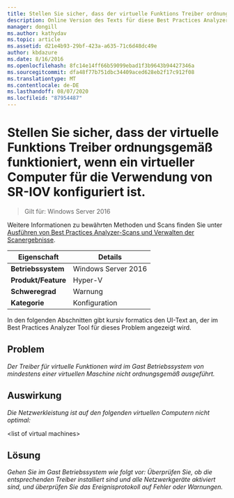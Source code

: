 ```yaml
---
title: Stellen Sie sicher, dass der virtuelle Funktions Treiber ordnungsgemäß funktioniert, wenn ein virtueller Computer für die Verwendung von SR-IOV konfiguriert ist.
description: Online Version des Texts für diese Best Practices Analyzer Regel.
manager: dongill
ms.author: kathydav
ms.topic: article
ms.assetid: d21e4b93-29bf-423a-a635-71c6d48dc49e
author: kbdazure
ms.date: 8/16/2016
ms.openlocfilehash: 8fc14e14ff66b59099ebad1f3b9643b94427346a
ms.sourcegitcommit: dfa48f77b751dbc34409aced628eb2f17c912f08
ms.translationtype: MT
ms.contentlocale: de-DE
ms.lasthandoff: 08/07/2020
ms.locfileid: "87954487"
---
```

# <a name="ensure-that-the-virtual-function-driver-operates-correctly-when-a-virtual-machine-is-configured-to-use-sr-iov"></a>Stellen Sie sicher, dass der virtuelle Funktions Treiber ordnungsgemäß funktioniert, wenn ein virtueller Computer für die Verwendung von SR-IOV konfiguriert ist.

>Gilt für: Windows Server 2016

Weitere Informationen zu bewährten Methoden und Scans finden Sie unter [Ausführen von Best Practices Analyzer-Scans und Verwalten der Scanergebnisse](https://go.microsoft.com/fwlink/p/?LinkID=223177).

|Eigenschaft|Details|
|-|-|
|**Betriebssystem**|Windows Server 2016|
|**Produkt/Feature**|Hyper-V|
|**Schweregrad**|Warnung|
|**Kategorie**|Konfiguration|

In den folgenden Abschnitten gibt kursiv formatics den UI-Text an, der im Best Practices Analyzer Tool für dieses Problem angezeigt wird.

## <a name="issue"></a>Problem
*Der Treiber für virtuelle Funktionen wird im Gast Betriebssystem von mindestens einer virtuellen Maschine nicht ordnungsgemäß ausgeführt.*

## <a name="impact"></a>Auswirkung
*Die Netzwerkleistung ist auf den folgenden virtuellen Computern nicht optimal:*

\<list of virtual machines>

## <a name="resolution"></a>Lösung
*Gehen Sie im Gast Betriebssystem wie folgt vor: Überprüfen Sie, ob die entsprechenden Treiber installiert sind und alle Netzwerkgeräte aktiviert sind, und überprüfen Sie das Ereignisprotokoll auf Fehler oder Warnungen.*




